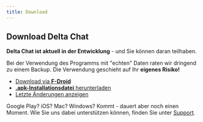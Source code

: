 ```yaml
---
title: Download
---
```


## Download Delta Chat

**Delta Chat ist aktuell in der Entwicklung** - und Sie können daran teilhaben.

Bei der Verwendung des Programms mit "echten" Daten raten wir dringend zu einem Backup. Die Verwendung geschieht auf Ihr **eigenes Risiko!**

* [Download via **F-Droid**](__SNP_FDROID_URL__)
* [**.apk-Installationsdatei** herunterladen](__SNP_APK_URL__)
* [Letzte Änderungen anzeigen](__SNP_CHANGELOG_URL__)

Google Play? iOS? Mac? Windows? Kommt - dauert aber noch einen Moment. Wie Sie uns dabei unterstützen können, finden Sie unter [Support](support).

